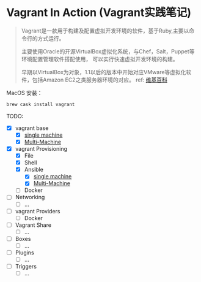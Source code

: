 # Vagrant In Action (Vagrant实践笔记)

> Vagrant是一款用于构建及配置虚拟开发环境的软件，基于Ruby,主要以命令行的方式运行。
>
> 主要使用Oracle的开源VirtualBox虚拟化系统，与Chef，Salt，Puppet等环境配置管理软件搭配使用， 可以实行快速虚拟开发环境的构建。
>
> 早期以VirtualBox为对象，1.1以后的版本中开始对应VMware等虚拟化软件，包括Amazon EC2之类服务器环境的对应。
> ref: [维基百科](https://zh.wikipedia.org/wiki/Vagrant)

MacOS 安装：

```bash
brew cask install vagrant
```

TODO:

- [x] vagrant base
  - [x] [single machine](vagrant-single-vm/)
  - [x] [Multi-Machine](vagrant-multi-vm/)
- [x] vagrant Provisioning
  - [x] File
  - [x] Shell
  - [x] Ansible
    - [x] [single machine](vagrant-single-vm-with-ansible/)
    - [x] [Multi-Machine](vagrant-multi-vm-with-ansible/)
  - [ ] Docker
- [ ] Networking
  - [ ] ...
- [ ] vagrant Providers
  - [ ] Docker
- [ ] Vagrant Share
  - [ ] ...
- [ ] Boxes
  - [ ] ...
- [ ] Plugins
  - [ ] ...
- [ ] Triggers
  - [ ] ...